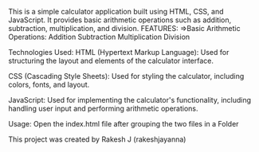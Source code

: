 This is a simple calculator application built using HTML, CSS, and JavaScript. It provides basic arithmetic operations such as addition, subtraction, multiplication, and division.
FEATURES:
=>Basic Arithmetic Operations:
Addition
Subtraction
Multiplication
Division

Technologies Used:
HTML (Hypertext Markup Language):
Used for structuring the layout and elements of the calculator interface.

CSS (Cascading Style Sheets):
Used for styling the calculator, including colors, fonts, and layout.

JavaScript:
Used for implementing the calculator's functionality, including handling user input and performing arithmetic operations.

Usage:
Open the index.html file after grouping the two files in a Folder

This project was created by Rakesh J (rakeshjayanna)
